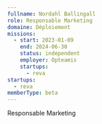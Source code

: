 ```yaml
---
fullname: Nordahl Ballingall
role: Responsable Marketing
domaine: Déploiement
missions:
  - start: 2023-01-09
    end: 2024-06-30
    status: independent
    employer: Opteamis
    startups:
      - reva
startups:
  - reva
memberType: beta
---
```

Responsable Marketing